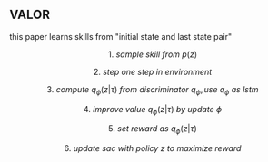 
## VALOR

this paper learns skills from "initial state and last state pair"

$$1. \ sample \ skill \ from \ p(z)$$

$$2. \ step \ one \ step \ in \ environment$$

$$3. \ compute \ q_\phi(z | \tau) \ from \ discriminator \ q_\phi, use \ q_\phi \ as \ lstm $$

$$4. \ improve \ value \ q_\phi(z | \tau) \ by \ update \ \phi$$

$$5. \ set \ reward \ as \ q_\phi(z | \tau)$$

$$6. \ update \ sac \ with \ policy \ z \ to \ maximize \ reward$$
